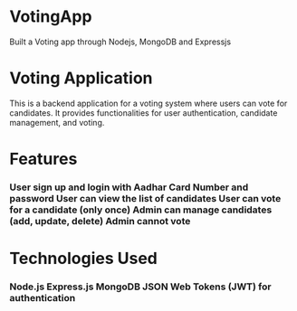 # VotingApp
Built a Voting app through Nodejs, MongoDB and Expressjs

<h1>Voting Application</h1>
This is a backend application for a voting system where users can vote for candidates. It provides functionalities for user authentication, candidate management, and voting.

<h1>Features</h1>
<h3>User sign up and login with Aadhar Card Number and password
User can view the list of candidates
User can vote for a candidate (only once)
Admin can manage candidates (add, update, delete)
Admin cannot vote</h3>

<h1>Technologies Used</h1>
<h3>Node.js
Express.js
MongoDB
JSON Web Tokens (JWT) for authentication</h3>
